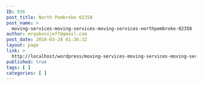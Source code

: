 ```yaml
---
ID: 936
post_title: North Pembroke 02358
post_name: >
  moving-services-moving-services-moving-services-northpembroke-02358
author: mrgabonijeff@gmail.com
post_date: 2018-03-28 01:36:32
layout: page
link: >
  http://localhost/wordpress/moving-services-moving-services-moving-services-northpembroke-02358/
published: true
tags: [ ]
categories: [ ]
---
```

